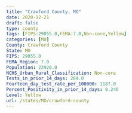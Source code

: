 ```yaml
---
title: "Crawford County, MO"
date: 2020-12-21
draft: false
type: county
tags: [FIPS:29055.0,FEMA:7.0,Non-core,Yellow]
categories: [MO]
County: Crawford County
State: MO
FIPS: 29055.0
FEMA_Region: 7.0
Population: 23920.0
NCHS_Urban_Rural_Classification: Non-core
Tests_in_prior_14_days: 284.0
Fourteen_day_test_rate_per_100000: 1187.0
Percent_Positivity_in_prior_14_days: 0.246
Level: Yellow
url: /states/MO/crawford-county
---
```



